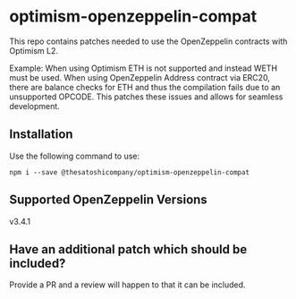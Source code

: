 # optimism-openzeppelin-compat

This repo contains patches needed to use the OpenZeppelin contracts with Optimism L2.

Example: When using Optimism ETH is not supported and instead WETH must be used. When using OpenZeppelin Address contract via ERC20, there are balance checks for ETH and thus the compilation fails due to an unsupported OPCODE. This patches these issues and allows for seamless development.

## Installation

Use the following command to use:
```
npm i --save @thesatoshicompany/optimism-openzeppelin-compat
```

## Supported OpenZeppelin Versions
v3.4.1

## Have an additional patch which should be included?
Provide a PR and a review will happen to that it can be included.